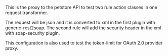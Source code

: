 This is the proxy to the petstore API to test two rule action classes in one request transformer.

The request will be json and it is converted to xml in the first plugin with generic-rest2soap.
The second rule will add the security header in the xml with soap-security plugin.

This configuration is also used to test the token-limit for OAuth 2.0 provider proxy.
